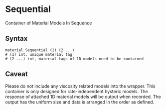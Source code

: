 # Sequential

Container of Material Models In Sequence

## Syntax

```
material Sequential (1) (2 ...)
# (1) int, unique material tag
# (2 ...) int, material tags of 1D models need to be contained
```

## Caveat

Please do not include any viscosity related models into the wrapper. This container is only designed for rate-independent hysteric models. The response of attached 1D material models will be output when recorded. The output has the uniform size and data is arranged in the order as defined.
